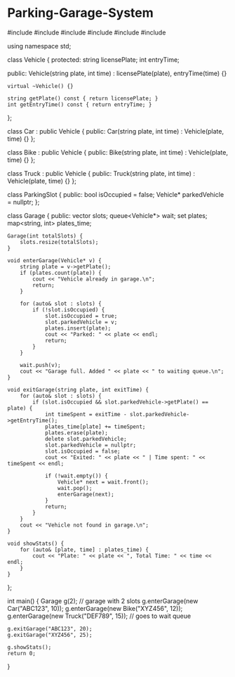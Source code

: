 # Parking-Garage-System

#include <iostream>
#include <vector>
#include <queue>
#include <set>
#include <map>
#include <string>

using namespace std;

class Vehicle {
protected:
    string licensePlate;
    int entryTime;

public:
    Vehicle(string plate, int time) : licensePlate(plate), entryTime(time) {}

    virtual ~Vehicle() {}

    string getPlate() const { return licensePlate; }
    int getEntryTime() const { return entryTime; }
};

class Car : public Vehicle {
public:
    Car(string plate, int time) : Vehicle(plate, time) {}
};

class Bike : public Vehicle {
public:
    Bike(string plate, int time) : Vehicle(plate, time) {}
};

class Truck : public Vehicle {
public:
    Truck(string plate, int time) : Vehicle(plate, time) {}
};

class ParkingSlot {
public:
    bool isOccupied = false;
    Vehicle* parkedVehicle = nullptr;
};

class Garage {
public:
    vector<ParkingSlot> slots;
    queue<Vehicle*> wait;
    set<string> plates;
    map<string, int> plates_time;

    Garage(int totalSlots) {
        slots.resize(totalSlots);
    }

    void enterGarage(Vehicle* v) {
        string plate = v->getPlate();
        if (plates.count(plate)) {
            cout << "Vehicle already in garage.\n";
            return;
        }

        for (auto& slot : slots) {
            if (!slot.isOccupied) {
                slot.isOccupied = true;
                slot.parkedVehicle = v;
                plates.insert(plate);
                cout << "Parked: " << plate << endl;
                return;
            }
        }

        wait.push(v);
        cout << "Garage full. Added " << plate << " to waiting queue.\n";
    }

    void exitGarage(string plate, int exitTime) {
        for (auto& slot : slots) {
            if (slot.isOccupied && slot.parkedVehicle->getPlate() == plate) {
                int timeSpent = exitTime - slot.parkedVehicle->getEntryTime();
                plates_time[plate] += timeSpent;
                plates.erase(plate);
                delete slot.parkedVehicle;
                slot.parkedVehicle = nullptr;
                slot.isOccupied = false;
                cout << "Exited: " << plate << " | Time spent: " << timeSpent << endl;

                if (!wait.empty()) {
                    Vehicle* next = wait.front();
                    wait.pop();
                    enterGarage(next);
                }
                return;
            }
        }
        cout << "Vehicle not found in garage.\n";
    }

    void showStats() {
        for (auto& [plate, time] : plates_time) {
            cout << "Plate: " << plate << ", Total Time: " << time << endl;
        }
    }
};

int main() {
    Garage g(2); // garage with 2 slots
    g.enterGarage(new Car("ABC123", 10));
    g.enterGarage(new Bike("XYZ456", 12));
    g.enterGarage(new Truck("DEF789", 15)); // goes to wait queue

    g.exitGarage("ABC123", 20);
    g.exitGarage("XYZ456", 25);

    g.showStats();
    return 0;
}
